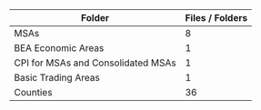 | Folder                             |   Files / Folders |
|------------------------------------|-------------------|
| MSAs                               |                 8 |
| BEA Economic Areas                 |                 1 |
| CPI for MSAs and Consolidated MSAs |                 1 |
| Basic Trading Areas                |                 1 |
| Counties                           |                36 |